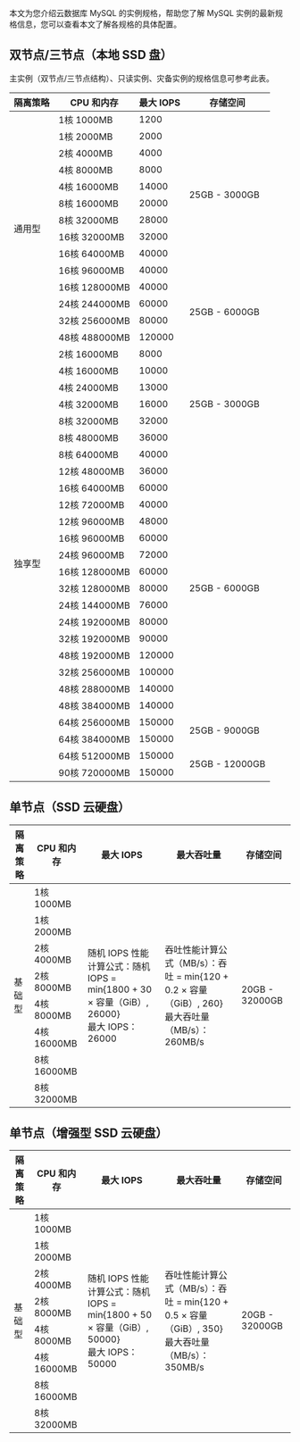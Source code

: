 本文为您介绍云数据库 MySQL 的实例规格，帮助您了解 MySQL 实例的最新规格信息，您可以查看本文了解各规格的具体配置。

## 双节点/三节点（本地 SSD 盘）
主实例（双节点/三节点结构）、只读实例、灾备实例的规格信息可参考此表。
<table class="table-striped">
<thead><tr><th>隔离策略</th><th>CPU 和内存</th><th>最大 IOPS</th><th>存储空间</th></tr></thead>
<tbody>
<tr>
<td rowspan="14">通用型</td>
<td>1核 1000MB</td><td>1200</td><td rowspan="10">25GB - 3000GB</td></tr>	
<tr>
<td>1核 2000MB</td><td>2000</td></tr>
<tr>
<td>2核 4000MB</td><td>4000</td></tr>
<tr>
<td>4核 8000MB</td><td>8000</td></tr>
<tr>
<td>4核 16000MB</td><td>14000</td></tr>
<tr>
<td>8核 16000MB</td><td>20000</td></tr>
<tr>
<td>8核 32000MB</td><td>28000</td></tr>
<tr>
<td>16核 32000MB</td><td>32000</td></tr>
<tr>
<td>16核 64000MB</td><td>40000</td></tr>
<tr>
<td>16核 96000MB</td><td>40000</td></tr>
<tr>
<td>16核 128000MB</td><td>40000</td><td rowspan="4">25GB - 6000GB</td></tr>
<tr>
<td>24核 244000MB</td><td>60000</td></tr>
<tr>
<td>32核 256000MB</td><td>80000</td></tr>
<tr>
<td>48核 488000MB</td><td>120000</td></tr>
<tr>
<td rowspan="26">独享型</td>
<td>2核 16000MB</td><td>8000</td><td rowspan="7">25GB - 3000GB</td></tr>	
<tr>
<td>4核 16000MB</td><td>10000</td></tr>
<tr>
<td>4核 24000MB</td><td>13000</td></tr>
<tr>
<td>4核 32000MB</td><td>16000</td></tr>
<tr>
<td>8核 32000MB</td><td>32000</td></tr>
<tr>
<td>8核 48000MB</td><td>36000</td></tr>
<tr>
<td>8核 64000MB</td><td>40000</td></tr>
<tr>
<td>12核 48000MB</td><td>36000</td><td rowspan="15">25GB - 6000GB</td></tr>
<tr>
<td>16核 64000MB</td><td>60000</td></tr>
<tr>
<td>12核 72000MB</td><td>40000</td></tr>
<tr>
<td>12核 96000MB</td><td>48000</td></tr>
<tr>
<td>16核 96000MB</td><td>60000</td></tr>
<tr>
<td>24核 96000MB</td><td>72000</td></tr>
<tr>
<td>16核 128000MB</td><td>60000</td></tr>
<tr>
<td>32核 128000MB</td><td>80000</td></tr>
<tr>
<td>24核 144000MB</td><td>76000</td></tr>
<tr>
<td>24核 192000MB</td><td>80000</td></tr>
<tr>
<td>32核 192000MB</td><td>90000</td></tr>
<tr>
<td>48核 192000MB</td><td>120000</td></tr>
<tr>
<td>32核 256000MB</td><td>100000</td></tr>
<tr>
<td>48核 288000MB</td><td>140000</td></tr>
<tr>
<td>48核 384000MB</td><td>140000</td></tr>
<tr>
<td>64核 256000MB</td><td>150000</td><td rowspan="2">25GB - 9000GB</td></tr>
<tr>
<td>64核 384000MB</td><td>150000</td></tr>
<tr>
<td>64核 512000MB</td><td>150000</td><td rowspan="2">25GB - 12000GB</td></tr>
<tr>
<td>90核 720000MB</td><td>150000</td></tr>
</tbody></table>	

## 单节点（SSD 云硬盘）
<table class="table-striped">
<thead><tr><th>隔离策略</th><th>CPU 和内存</th><th>最大 IOPS</th><th>最大吞吐量</th><th>存储空间</th></tr></thead>
<tbody>
<tr>
<td rowspan="8">基础型</td>
<td>1核 1000MB</td><td rowspan="8">随机 IOPS 性能计算公式：随机 IOPS = min{1800 + 30 × 容量（GiB）, 26000}<br>最大 IOPS：26000</td><td rowspan="8">吞吐性能计算公式（MB/s）：吞吐 = min{120 + 0.2 × 容量（GiB）, 260}<br>最大吞吐量（MB/s）：260MB/s</td><td rowspan="8">20GB - 32000GB</td></tr>
<tr>
<td>1核 2000MB</td></tr>
<tr>
<td>2核 4000MB</td></tr>
<tr>
<td>2核 8000MB</td></tr>
<tr>
<td>4核 8000MB</td></tr>
<tr>
<td>4核 16000MB</td></tr>
<tr>
<td>8核 16000MB</td></tr>
<tr>
<td>8核 32000MB</td></tr>
</tbody></table>

## 单节点（增强型 SSD 云硬盘）
<table class="table-striped">
<thead><tr><th>隔离策略</th><th>CPU 和内存</th><th>最大 IOPS</th><th>最大吞吐量</th><th>存储空间</th></tr></thead>
<tbody>
<tr>
<td rowspan="8">基础型</td>
<td>1核 1000MB</td><td rowspan="8">随机 IOPS 性能计算公式：随机 IOPS = min{1800 + 50 × 容量（GiB）, 50000}<br>最大 IOPS：50000</td><td rowspan="8">吞吐性能计算公式（MB/s）：吞吐 = min{120 + 0.5 × 容量（GiB）, 350}<br>最大吞吐量（MB/s）：350MB/s</td><td rowspan="8">20GB - 32000GB</td></tr>
<tr>
<td>1核 2000MB</td></tr>
<tr>
<td>2核 4000MB</td></tr>
<tr>
<td>2核 8000MB</td></tr>
<tr>
<td>4核 8000MB</td></tr>
<tr>
<td>4核 16000MB</td></tr>
<tr>
<td>8核 16000MB</td></tr>
<tr>
<td>8核 32000MB</td></tr>
</tbody></table>
